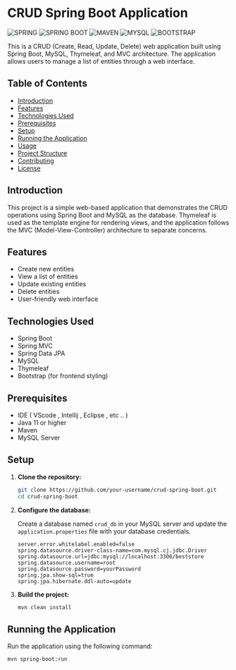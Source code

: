 # CRUD Spring Boot Application
![SPRING](https://img.shields.io/badge/Spring-6DB33F?style=for-the-badge&logo=spring&logoColor=white)
![SPRING BOOT](https://img.shields.io/badge/Spring_Boot-F2F4F9?style=for-the-badge&logo=spring-boot)
![MAVEN](https://img.shields.io/badge/apache_maven-C71A36?style=for-the-badge&logo=apachemaven&logoColor=white)
![MYSQL](https://img.shields.io/badge/MySQL-005C84?style=for-the-badge&logo=mysql&logoColor=white)
![BOOTSTRAP](https://img.shields.io/badge/Bootstrap-563D7C?style=for-the-badge&logo=bootstrap&logoColor=white)

This is a CRUD (Create, Read, Update, Delete) web application built using Spring Boot, MySQL, Thymeleaf, and MVC architecture. The application allows users to manage a list of entities through a web interface.

## Table of Contents

- [Introduction](#introduction)
- [Features](#features)
- [Technologies Used](#technologies-used)
- [Prerequisites](#prerequisites)
- [Setup](#setup)
- [Running the Application](#running-the-application)
- [Usage](#usage)
- [Project Structure](#project-structure)
- [Contributing](#contributing)
- [License](#license)

## Introduction

This project is a simple web-based application that demonstrates the CRUD operations using Spring Boot and MySQL as the database. Thymeleaf is used as the template engine for rendering views, and the application follows the MVC (Model-View-Controller) architecture to separate concerns.

## Features

- Create new entities
- View a list of entities
- Update existing entities
- Delete entities
- User-friendly web interface

## Technologies Used

- Spring Boot
- Spring MVC
- Spring Data JPA
- MySQL
- Thymeleaf
- Bootstrap (for frontend styling)

## Prerequisites

- IDE ( VScode , Intellij , Eclipse , etc .. )
- Java 11 or higher
- Maven
- MySQL Server

## Setup

1. **Clone the repository:**

    ```bash
    git clone https://github.com/your-username/crud-spring-boot.git
    cd crud-spring-boot
    ```

2. **Configure the database:**

    Create a database named `crud_db` in your MySQL server and update the `application.properties` file with your database credentials.

    ```properties
    server.error.whitelabel.enabled=false
    spring.datasource.driver-class-name=com.mysql.cj.jdbc.Driver
    spring.datasource.url=jdbc:mysql://localhost:3306/beststore
    spring.datasource.username=root
    spring.datasource.password=yourPassword
    spring.jpa.show-sql=true
    spring.jpa.hibernate.ddl-auto=update
    ```

3. **Build the project:**

    ```bash
    mvn clean install
    ```

## Running the Application

Run the application using the following command:

```bash
mvn spring-boot:run
